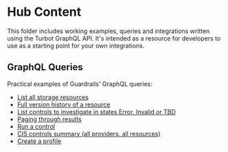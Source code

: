 # Hub Content

This folder includes working examples, queries and integrations written using the
Turbot GraphQL API. It's intended as a resource for developers to use as a starting
point for your own integrations.

## GraphQL Queries

Practical examples of Guardrails' GraphQL queries:

* [List all storage resources](./graphql/queries/storage-resources.graphql)
* [Full version history of a resource](./graphql/queries/resource-history.graphql)
* [List controls to investigate in states Error, Invalid or TBD](./graphql/queries/controls-to-investigate.graphql)
* [Paging through results](./graphql/queries/paging.graphql)
* [Run a control](./graphql/queries/run-control.graphql)
* [CIS controls summary (all providers, all resources)](./graphql/queries/cis-controls-summary.graphql)
* [Create a profile](./graphql/queries/create_profile.graphql)
